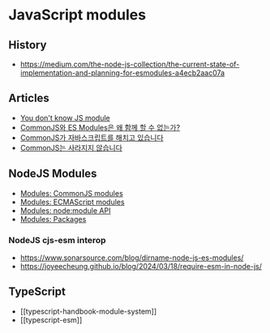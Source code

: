 # JavaScript modules

## History

- <https://medium.com/the-node-js-collection/the-current-state-of-implementation-and-planning-for-esmodules-a4ecb2aac07a>

## Articles

- [You don't know JS module](https://ui.toast.com/weekly-pick/ko_20190418)
- [CommonJS와 ES Modules은 왜 함께 할 수 없는가?](https://yceffort.kr/2020/08/commonjs-esmodules)
- [CommonJS가 자바스크립트를 해치고 있습니다](https://velog.io/@eunbinn/commonjs-is-hurting-javascript)
- [CommonJS는 사라지지 않습니다](https://velog.io/@surim014/commonJS-is-not-going-away)

## NodeJS Modules

- [Modules: CommonJS modules](https://nodejs.org/docs/latest/api/modules.html)
- [Modules: ECMAScript modules](https://nodejs.org/docs/latest/api/esm.html)
- [Modules: node:module API](https://nodejs.org/docs/latest/api/module.html)
- [Modules: Packages](https://nodejs.org/docs/latest/api/packages.html)

### NodeJS cjs-esm interop

- <https://www.sonarsource.com/blog/dirname-node-js-es-modules/>
- <https://joyeecheung.github.io/blog/2024/03/18/require-esm-in-node-js/>

## TypeScript

- [[typescript-handbook-module-system]]
- [[typescript-esm]]
